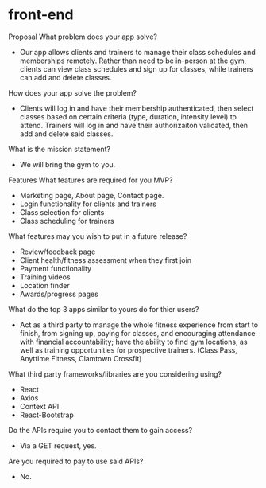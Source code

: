 # front-end

Proposal
What problem does your app solve?

- Our app allows clients and trainers to manage their class schedules and memberships remotely. Rather than need to be in-person at the gym, clients can view class schedules and sign up for classes, while trainers can add and delete classes.

How does your app solve the problem?

- Clients will log in and have their membership authenticated, then select classes based on certain criteria (type, duration, intensity level) to attend. Trainers will log in and have their authorizaiton validated, then add and delete said classes.

What is the mission statement?

- We will bring the gym to you.

Features
What features are required for you MVP?

- Marketing page, About page, Contact page.
- Login functionality for clients and trainers
- Class selection for clients
- Class scheduling for trainers

What features may you wish to put in a future release?

- Review/feedback page
- Client health/fitness assessment when they first join
- Payment functionality
- Training videos
- Location finder
- Awards/progress pages

What do the top 3 apps similar to yours do for thier users?

- Act as a third party to manage the whole fitness experience from start to finish, from signing up, paying for classes, and encouraging attendance with financial accountability; have the ability to find gym locations, as well as training opportunities for prospective trainers.
  (Class Pass, Anyttime Fitness, Clamtown Crossfit)

What third party frameworks/libraries are you considering using?

- React
- Axios
- Context API
- React-Bootstrap

Do the APIs require you to contact them to gain access?

- Via a GET request, yes.

Are you required to pay to use said APIs?

- No.
